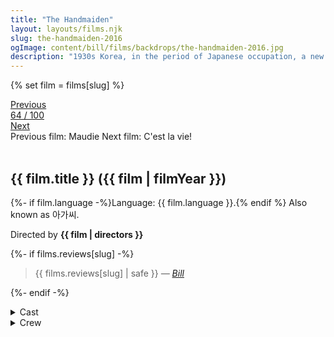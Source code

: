 ```yaml
---
title: "The Handmaiden"
layout: layouts/films.njk
slug: the-handmaiden-2016
ogImage: content/bill/films/backdrops/the-handmaiden-2016.jpg
description: "1930s Korea, in the period of Japanese occupation, a new girl, Sookee, is hired as a handmaiden to a Japanese heiress, Hideko, who lives a secluded life on a large countryside estate with her domineering Uncle Kouzuki. But the maid has a secret. She is a pickpocket recruited by a swindler posing as a Japanese Count to help him seduce the Lady to elope with him, rob her of her fortune, and lock her up in a madhouse. The plan seems to proceed according to plan until Sookee and Hideko discover some unexpected emotions."
---
```


{% set film = films[slug] %}

<nav class="films">
  <div class="prev">
    <a href="../maudie-2016"><i class="fa-solid fa-chevron-left fa-xs"></i> Previous</a>
  </div>
  <div>
    <a class="simple" href="../">64 / 100</a>
  </div>
  <div class="next">
    <a href="../cest-la-vie-2017">Next <i class="fa-solid fa-chevron-right fa-xs"></i></a>
  </div>
  <div class="hint">
    <span class="prev-hint">
      <span class="sr-only">Previous film:</span>
      Maudie
    </span>
    <span class="next-hint">
      <span class="sr-only">Next film:</span>
      C'est la vie!
    </span>
  </div>
</nav>

<article class="film slug-the-handmaiden-2016">
  <div class="backdrop-and-poster">
    <img class="poster" src="../films/posters/{{ slug }}.jpg" alt="">
    <img class="backdrop" src="../films/backdrops/{{ slug }}.jpg" alt="">
  </div>

  <h1>{{ film.title }} ({{ film | filmYear }})</h1>

  <p>
    {%- if film.language -%}Language: {{ film.language }}.{% endif %}
    Also known as 아가씨.
  </p>

  <p class="director">
    Directed by <strong>{{ film | directors }}</strong>
  </p>

  {%- if films.reviews[slug] -%}
    <blockquote> 
      {{ films.reviews[slug] | safe }} <em>—&nbsp;<a href="/bill">Bill</a></em>
    </blockquote> 
  {%- endif -%}

  <section class="film-detail">
    <div>
      <details>
        <summary>
          <i class="fa-solid fa-masks-theater"></i>
          Cast
        </summary>
        <ul>
          {%- for cast in film.credits.cast -%}
            <li>
              {{ cast.name }} as <em>{{ cast.character }}</em>
            </li>
          {%- endfor -%}
        </ul>
      </details>
      <details>
        <summary>
          <i class="fa-solid fa-clapperboard"></i>
          Crew
        </summary>
        <ul>
          {%- for crew in film.credits.crew -%}
            <li>
              {{ crew.name }} &mdash; <em>{{ crew.job }}</em>
            </li>
          {%- endfor -%}
        </ul>
      </details>
    </div>
  </section>
</article>
